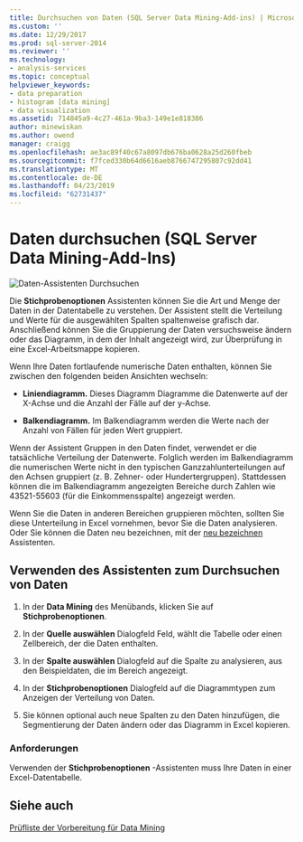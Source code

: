 ```yaml
---
title: Durchsuchen von Daten (SQL Server Data Mining-Add-ins) | Microsoft-Dokumentation
ms.custom: ''
ms.date: 12/29/2017
ms.prod: sql-server-2014
ms.reviewer: ''
ms.technology:
- analysis-services
ms.topic: conceptual
helpviewer_keywords:
- data preparation
- histogram [data mining]
- data visualization
ms.assetid: 714845a9-4c27-461a-9ba3-149e1e818386
author: minewiskan
ms.author: owend
manager: craigg
ms.openlocfilehash: ae3ac89f40c67a8097db676ba0628a25d260fbeb
ms.sourcegitcommit: f7fced330b64d6616aeb8766747295807c92dd41
ms.translationtype: MT
ms.contentlocale: de-DE
ms.lasthandoff: 04/23/2019
ms.locfileid: "62731437"
---
```

# <a name="explore-data-sql-server-data-mining-add-ins"></a>Daten durchsuchen (SQL Server Data Mining-Add-Ins)
  ![Daten-Assistenten Durchsuchen](media/dmc-explore.gif "Durchsuchen von Daten-Assistenten")  
  
 Die **Stichprobenoptionen** Assistenten können Sie die Art und Menge der Daten in der Datentabelle zu verstehen. Der Assistent stellt die Verteilung und Werte für die ausgewählten Spalten spaltenweise grafisch dar. Anschließend können Sie die Gruppierung der Daten versuchsweise ändern oder das Diagramm, in dem der Inhalt angezeigt wird, zur Überprüfung in eine Excel-Arbeitsmappe kopieren.  
  
 Wenn Ihre Daten fortlaufende numerische Daten enthalten, können Sie zwischen den folgenden beiden Ansichten wechseln:  
  
-   **Liniendiagramm.** Dieses Diagramm Diagramme die Datenwerte auf der X-Achse und die Anzahl der Fälle auf der y-Achse.  
  
-   **Balkendiagramm.** Im Balkendiagramm werden die Werte nach der Anzahl von Fällen für jeden Wert gruppiert.  
  
 Wenn der Assistent Gruppen in den Daten findet, verwendet er die tatsächliche Verteilung der Datenwerte. Folglich werden im Balkendiagramm die numerischen Werte nicht in den typischen Ganzzahlunterteilungen auf den Achsen gruppiert (z. B. Zehner- oder Hundertergruppen). Stattdessen können die im Balkendiagramm angezeigten Bereiche durch Zahlen wie 43521-55603 (für die Einkommensspalte) angezeigt werden.  
  
 Wenn Sie die Daten in anderen Bereichen gruppieren möchten, sollten Sie diese Unterteilung in Excel vornehmen, bevor Sie die Daten analysieren. Oder Sie können die Daten neu bezeichnen, mit der [neu bezeichnen](relabel-sql-server-data-mining-add-ins.md) Assistenten.  
  
## <a name="using-the-explore-data-wizard"></a>Verwenden des Assistenten zum Durchsuchen von Daten  
  
1.  In der **Data Mining** des Menübands, klicken Sie auf **Stichprobenoptionen**.  
  
2.  In der **Quelle auswählen** Dialogfeld Feld, wählt die Tabelle oder einen Zellbereich, der die Daten enthalten.  
  
3.  In der **Spalte auswählen** Dialogfeld auf die Spalte zu analysieren, aus den Beispieldaten, die im Bereich angezeigt.  
  
4.  In der **Stichprobenoptionen** Dialogfeld auf die Diagrammtypen zum Anzeigen der Verteilung von Daten.  
  
5.  Sie können optional auch neue Spalten zu den Daten hinzufügen, die Segmentierung der Daten ändern oder das Diagramm in Excel kopieren.  
  
### <a name="requirements"></a>Anforderungen  
 Verwenden der **Stichprobenoptionen** -Assistenten muss Ihre Daten in einer Excel-Datentabelle.   
  
## <a name="see-also"></a>Siehe auch  
 [Prüfliste der Vorbereitung für Data Mining](checklist-of-preparation-for-data-mining.md)  
  
  
